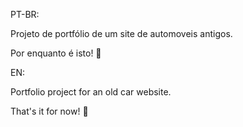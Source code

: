 PT-BR:

Projeto de portfólio de um site de automoveis antigos.

Por enquanto é isto! 🍕

EN:

Portfolio project for an old car website.

That's it for now! 🍕